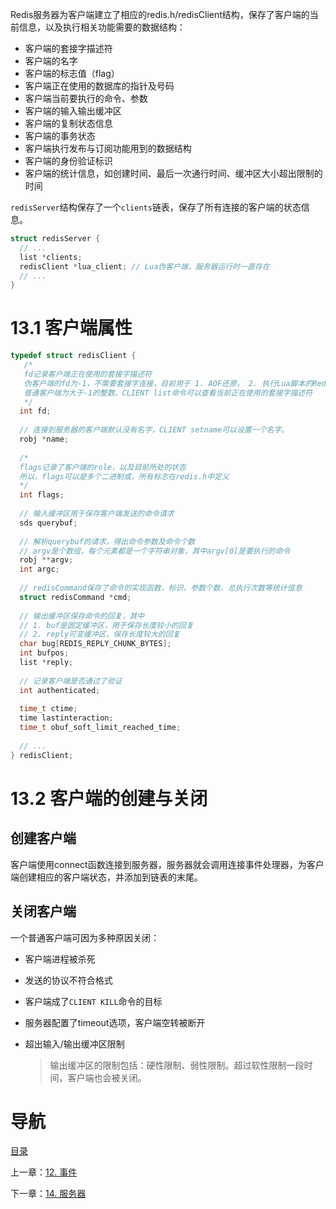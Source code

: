 Redis服务器为客户端建立了相应的redis.h/redisClient结构，保存了客户端的当前信息，以及执行相关功能需要的数据结构：

- 客户端的套接字描述符
- 客户端的名字
- 客户端的标志值（flag）
- 客户端正在使用的数据库的指针及号码
- 客户端当前要执行的命令、参数
- 客户端的输入输出缓冲区
- 客户端的复制状态信息
- 客户端的事务状态
- 客户端执行发布与订阅功能用到的数据结构
- 客户端的身份验证标识
- 客户端的统计信息，如创建时间、最后一次通行时间、缓冲区大小超出限制的时间

`redisServer`结构保存了一个`clients`链表，保存了所有连接的客户端的状态信息。

```c
struct redisServer {
  // ...
  list *clients;
  redisClient *lua_client; // Lua伪客户端，服务器运行时一直存在
  // ...
}
```

# 13.1 客户端属性

```c
typedef struct redisClient {
   /* 
   fd记录客户端正在使用的套接字描述符
   伪客户端的fd为-1，不需要套接字连接，目前用于 1. AOF还原， 2. 执行Lua脚本的Redis命令
   普通客户端为大于-1的整数。CLIENT list命令可以查看当前正在使用的套接字描述符
   */
  int fd;
  
  // 连接到服务器的客户端默认没有名字，CLIENT setname可以设置一个名字。
  robj *name;
  
  /*
  flags记录了客户端的role，以及目前所处的状态
  所以，flags可以是多个二进制或，所有标志在redis.h中定义
  */
  int flags;
  
  // 输入缓冲区用于保存客户端发送的命令请求
  sds querybuf;
  
  // 解析querybuf的请求，得出命令参数及命令个数
  // argv是个数组，每个元素都是一个字符串对象，其中argv[0]是要执行的命令
  robj **argv;
  int argc;
  
  // redisCommand保存了命令的实现函数，标识、参数个数、总执行次数等统计信息
  struct redisCommand *cmd;
  
  // 输出缓冲区保存命令的回复，其中
  // 1. buf是固定缓冲区，用于保存长度较小的回复
  // 2. reply可变缓冲区，保存长度较大的回复
  char bug[REDIS_REPLY_CHUNK_BYTES];
  int bufpos;
  list *reply;
  
  // 记录客户端是否通过了验证
  int authenticated;
  
  time_t ctime;
  time lastinteraction;
  time_t obuf_soft_limit_reached_time;
  
  // ...
} redisClient;
```

# 13.2 客户端的创建与关闭

## 创建客户端

客户端使用connect函数连接到服务器，服务器就会调用连接事件处理器，为客户端创建相应的客户端状态，并添加到链表的末尾。

## 关闭客户端

一个普通客户端可因为多种原因关闭：

- 客户端进程被杀死

- 发送的协议不符合格式

- 客户端成了`CLIENT KILL`命令的目标

- 服务器配置了timeout选项，客户端空转被断开

- 超出输入/输出缓冲区限制

  > 输出缓冲区的限制包括：硬性限制、弱性限制。超过软性限制一段时间，客户端也会被关闭。

# 导航

[目录](README.md)

上一章：[12. 事件](ch12.md)

下一章：[14. 服务器](ch14.md)
